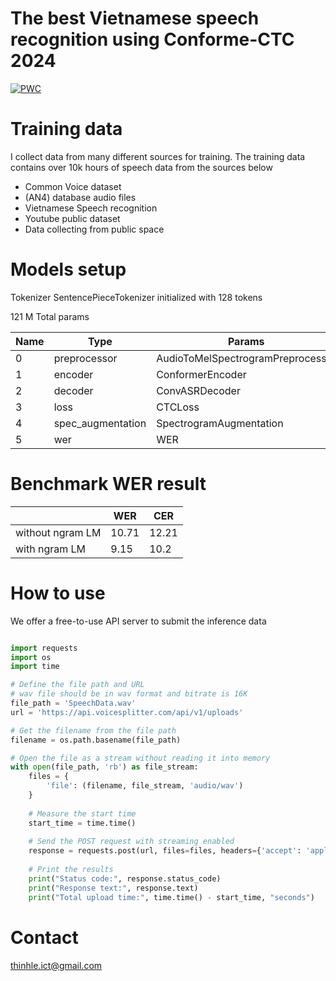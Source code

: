 # The best Vietnamese speech recognition using Conforme-CTC 2024

[![PWC](https://avatars.githubusercontent.com/u/1728152?s=48&v=4)](https://github.com/NVIDIA/NeMo)

# Training data

I collect data from many different sources for training. The training data contains over 10k hours of speech data from the sources below

- Common Voice dataset
- (AN4) database audio files
- Vietnamese Speech recognition
- Youtube public dataset
- Data collecting from public space

# Models setup

Tokenizer SentencePieceTokenizer initialized with 128 tokens

121 M Total params

| Name              | Type                              | Params
|---|---|--- |
0 | preprocessor      | AudioToMelSpectrogramPreprocessor | 0     
1 | encoder           | ConformerEncoder                  | 121 M 
2 | decoder           | ConvASRDecoder                    | 66.2 K
3 | loss              | CTCLoss                           | 0     
4 | spec_augmentation | SpectrogramAugmentation           | 0     
5 | wer               | WER                               | 0     


# Benchmark WER result


| | WER | CER |
|---|---|--- |
|without ngram LM| 10.71 | 12.21
|with ngram LM| 9.15 | 10.2

# How to use

We offer a free-to-use API server to submit the inference data

```python

import requests
import os
import time

# Define the file path and URL
# wav file should be in wav format and bitrate is 16K
file_path = 'SpeechData.wav'
url = 'https://api.voicesplitter.com/api/v1/uploads'

# Get the filename from the file path
filename = os.path.basename(file_path)

# Open the file as a stream without reading it into memory
with open(file_path, 'rb') as file_stream:
    files = {
        'file': (filename, file_stream, 'audio/wav')
    }
    
    # Measure the start time
    start_time = time.time()
    
    # Send the POST request with streaming enabled
    response = requests.post(url, files=files, headers={'accept': 'application/json'}, timeout=2)
    
    # Print the results
    print("Status code:", response.status_code)
    print("Response text:", response.text)
    print("Total upload time:", time.time() - start_time, "seconds")

```

# Contact

thinhle.ict@gmail.com